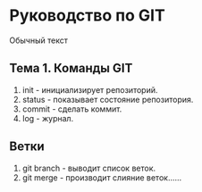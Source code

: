 # Руководство по GIT
Обычный текст
## Тема 1. Команды GIT
1. init - инициализирует репозиторий.
2. status - показывает состояние репозитория.
3. commit - сделать коммит.
4. log - журнал.
## Ветки
1. git branch - выводит список веток.
2. git merge - производит слияние веток......